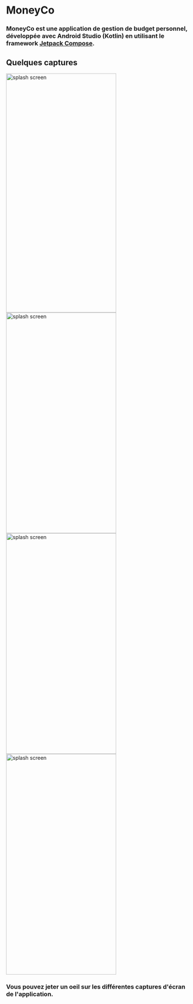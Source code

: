 # MoneyCo

### MoneyCo est une application de gestion de budget personnel, développée avec Android Studio (Kotlin) en utilisant le framework [Jetpack Compose](https://developer.android.com/jetpack/compose).  


## Quelques captures

<img src="https://raw.githubusercontent.com/UnityABF/MoneyCo/main/Captures%20d'%C3%A9cran/splashScreen.png" alt="splash screen" width="300" height="650"><img src="https://raw.githubusercontent.com/UnityABF/MoneyCo/main/Captures%20d'%C3%A9cran/LoginScreen.png" alt="splash screen" width="300" height="600">
<img src="https://github.com/UnityABF/MoneyCo/blob/main/Captures%20d'%C3%A9cran/HomeScreen4.png" alt="splash screen" width="300" height="600"><img src="https://github.com/UnityABF/MoneyCo/blob/main/Captures%20d'%C3%A9cran/TransactionScreen2.png" alt="splash screen" width="300" height="600">


### Vous pouvez jeter un oeil sur les différentes captures d'écran de l'application.
